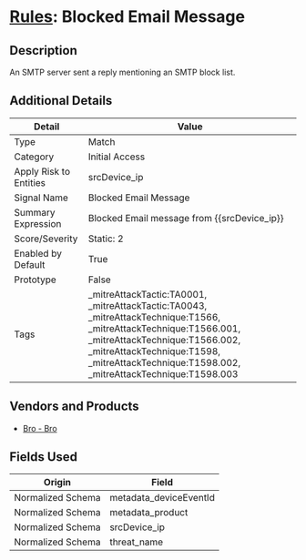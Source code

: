 # [Rules](README.md): Blocked Email Message

## Description
An SMTP server sent a reply mentioning an SMTP block list.

## Additional Details
|Detail|Value|
|----|----|
|Type|Match|
|Category|Initial Access|
|Apply Risk to Entities|srcDevice_ip|
|Signal Name|Blocked Email Message|
|Summary Expression|Blocked Email message from {{srcDevice_ip}}|
|Score/Severity|Static: 2|
|Enabled by Default|True|
|Prototype|False|
|Tags|_mitreAttackTactic:TA0001, _mitreAttackTactic:TA0043, _mitreAttackTechnique:T1566, _mitreAttackTechnique:T1566.001, _mitreAttackTechnique:T1566.002, _mitreAttackTechnique:T1598, _mitreAttackTechnique:T1598.002, _mitreAttackTechnique:T1598.003|
## Vendors and Products
- [Bro - Bro](../products/37C866BF-72E1-470A-9072-EDB908F56951.md)


## Fields Used

|Origin|Field|
|----|----|
|Normalized Schema|metadata_deviceEventId|
|Normalized Schema|metadata_product|
|Normalized Schema|srcDevice_ip|
|Normalized Schema|threat_name|


